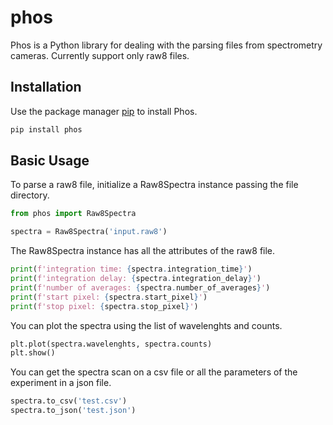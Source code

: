 # phos

Phos is a Python library for dealing with the parsing files from spectrometry
cameras. Currently support only raw8 files.

## Installation
Use the package manager [pip](https://pip.pypa.io/en/stable/) to install Phos.

```bash
pip install phos
```

## Basic Usage

To parse a raw8 file, initialize a Raw8Spectra instance
passing the file directory. 

```python
from phos import Raw8Spectra

spectra = Raw8Spectra('input.raw8')
```

The Raw8Spectra instance has all the attributes of the raw8 file.

```python
print(f'integration time: {spectra.integration_time}')
print(f'integration delay: {spectra.integration_delay}')
print(f'number of averages: {spectra.number_of_averages}')
print(f'start pixel: {spectra.start_pixel}')
print(f'stop pixel: {spectra.stop_pixel}')
```

You can plot the spectra using the list of wavelenghts and counts.

```python
plt.plot(spectra.wavelenghts, spectra.counts)
plt.show()
```

You can get the spectra scan on a csv file or all the parameters of the experiment
in a json file.

```python
spectra.to_csv('test.csv')
spectra.to_json('test.json')
```
